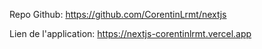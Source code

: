 Repo Github:
https://github.com/CorentinLrmt/nextjs

Lien de l'application:
https://nextjs-corentinlrmt.vercel.app